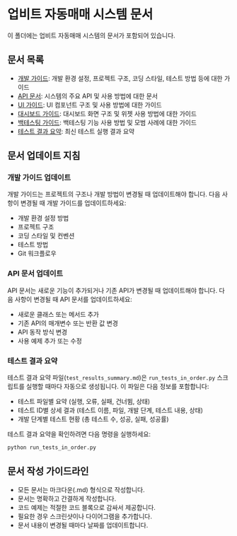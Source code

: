 # 업비트 자동매매 시스템 문서

이 폴더에는 업비트 자동매매 시스템의 문서가 포함되어 있습니다.

## 문서 목록

- [개발 가이드](development_guide.md): 개발 환경 설정, 프로젝트 구조, 코딩 스타일, 테스트 방법 등에 대한 가이드
- [API 문서](api_docs.md): 시스템의 주요 API 및 사용 방법에 대한 문서
- [UI 가이드](ui_guide.md): UI 컴포넌트 구조 및 사용 방법에 대한 가이드
- [대시보드 가이드](dashboard_guide.md): 대시보드 화면 구조 및 위젯 사용 방법에 대한 가이드
- [백테스팅 가이드](backtesting_guide.md): 백테스팅 기능 사용 방법 및 모범 사례에 대한 가이드
- [테스트 결과 요약](test_results_summary.md): 최신 테스트 실행 결과 요약

## 문서 업데이트 지침

### 개발 가이드 업데이트

개발 가이드는 프로젝트의 구조나 개발 방법이 변경될 때 업데이트해야 합니다. 다음 사항이 변경될 때 개발 가이드를 업데이트하세요:

- 개발 환경 설정 방법
- 프로젝트 구조
- 코딩 스타일 및 컨벤션
- 테스트 방법
- Git 워크플로우

### API 문서 업데이트

API 문서는 새로운 기능이 추가되거나 기존 API가 변경될 때 업데이트해야 합니다. 다음 사항이 변경될 때 API 문서를 업데이트하세요:

- 새로운 클래스 또는 메서드 추가
- 기존 API의 매개변수 또는 반환 값 변경
- API 동작 방식 변경
- 사용 예제 추가 또는 수정

### 테스트 결과 요약

테스트 결과 요약 파일(`test_results_summary.md`)은 `run_tests_in_order.py` 스크립트를 실행할 때마다 자동으로 생성됩니다. 이 파일은 다음 정보를 포함합니다:

- 테스트 파일별 요약 (실행, 오류, 실패, 건너뜀, 상태)
- 테스트 ID별 상세 결과 (테스트 이름, 파일, 개발 단계, 테스트 내용, 상태)
- 개발 단계별 테스트 현황 (총 테스트 수, 성공, 실패, 성공률)

테스트 결과 요약을 확인하려면 다음 명령을 실행하세요:

```bash
python run_tests_in_order.py
```

## 문서 작성 가이드라인

- 모든 문서는 마크다운(.md) 형식으로 작성합니다.
- 문서는 명확하고 간결하게 작성합니다.
- 코드 예제는 적절한 코드 블록으로 감싸서 제공합니다.
- 필요한 경우 스크린샷이나 다이어그램을 추가합니다.
- 문서 내용이 변경될 때마다 날짜를 업데이트합니다.